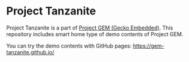 # Project Tanzanite
Project Tanzanite is a part of [Project GEM (Gecko Embedded)](https://github.com/mozilla-japan/gecko-embedded). This repository includes smart home type of demo contents of Project GEM.

You can try the demo contents with GitHub pages: https://gem-tanzanite.github.io/

